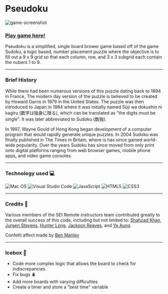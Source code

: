 # Pseudoku
<img src="https://i.imgur.com/hBll08p.png" alt="game-screenshot">

### <a href="https://cit690.github.io/sudoku/">Play game here!</a>


Pseudoku is a simplified, single board brower game based off of the game Sudoku, a logic based, number placement puzzle where the objective is to fill out a 9 x 9 grid so that each column, row, and 3 x 3 subgrid each contain the nubers 1 to 9.

----
### **Brief History**

While there had been numerous versions of this puzzle dating back to 1894 in France, The modern day version of the puzzle is believed to be created by Howard Garns in 1979 in the United States. The puzzle was then introduced to Japan in 1984 where it was initially named Sūji wa dokushin ni kagiru (数字は独身に限る), which can be translated as "the digits must be single". It was later abbreviated to Sudoku (数独). 

In 1997, Wayne Gould of Hong Kong began development of a computer program that would rapidly generate unique puzzles. In 2004 Sudoku was finally published in The Times in Britain, where is has since gained world-wide popularity. Over the years Sudoku has since moved from only print onto digital platforms ranging from web browser games, mobile phone apps, and video game consoles.


----------
### **Technology used** 💻

![Mac OS](https://img.shields.io/badge/mac%20os-000000?style=for-the-badge&logo=macos&logoColor=F0F0F0)
![Visual Studio Code](https://img.shields.io/badge/Visual%20Studio%20Code-0078d7.svg?style=for-the-badge&logo=visual-studio-code&logoColor=white)
![JavaScript](https://img.shields.io/badge/javascript-%23323330.svg?style=for-the-badge&logo=javascript&logoColor=%23F7DF1E)
![HTML5](https://img.shields.io/badge/html5-%23E34F26.svg?style=for-the-badge&logo=html5&logoColor=white)
![CSS3](https://img.shields.io/badge/css3-%231572B6.svg?style=for-the-badge&logo=css3&logoColor=white)


---
### **Credits** 💛

Various members of the SEI Remote instructors team contributed greatly to the overall success of this code, including but not limited to: <a href="https://github.com/flawgical">Shahzad Khan</a>, <a href="https://github.com/jurgenstevens">Jurgen Stevens</a>, <a href="https://github.com/whlong1">Hunter Long</a>, <a href="https://github.com/jtreeves">Jackson Reeves</a>, and <a href="https://github.com/poppan2">Ye Aung</a>

Confetti affect made by <a href="https://github.com/ManliestBen">Ben Manley</a>

---
### **Icebox** 🧊

- Code more complex logic that allows the board to check for indiscrepancies
- Fix bugs 🪲
- Add more boards with varying difficulties
- Create a timer and store a "best time" variable



